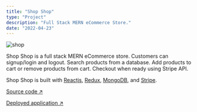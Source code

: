 ```yaml
---
title: "Shop Shop"
type: "Project"
description: "Full Stack MERN eCommerce Store."
date: "2022-04-23"
---
```


![shop](https://user-images.githubusercontent.com/28774706/165002859-53a9f919-c6fc-4f32-9de3-026a8d15004d.jpg)

Shop Shop is a full stack MERN eCommerce store. Customers can signup/login and logout. Search products from a database. Add products to cart or remove products from cart. Checkout when ready using Stripe API.

Shop Shop is built with [Reactjs](https://reactjs.org/), [Redux](https://redux.js.org/), [MongoDB](https://mongodb.com), and [Stripe](https://stripe.com/).

[Source code ↗ ](https://github.com/jamescostello-dev/shop-shop)

[Deployed application ↗ ](https://murmuring-lake-12171.herokuapp.com/)
